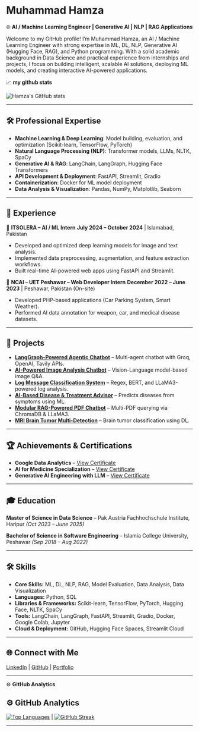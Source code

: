 # Muhammad Hamza

🌐 **AI / Machine Learning Engineer | Generative AI | NLP | RAG Applications**

Welcome to my GitHub profile! I’m Muhammad Hamza, an AI / Machine Learning Engineer with strong expertise in ML, DL, NLP, Generative AI (Hugging Face, RAG), and Python programming. With a solid academic background in Data Science and practical experience from internships and projects, I focus on building intelligent, scalable AI solutions, deploying ML models, and creating interactive AI-powered applications.

📈 **my github stats**

![Hamza's GitHub stats](https://github-readme-stats.vercel.app/api?username=mrhamxo&show_icons=true&theme=tokyonight)

---

## 🛠️ Professional Expertise

* **Machine Learning & Deep Learning**: Model building, evaluation, and optimization (Scikit-learn, TensorFlow, PyTorch)
* **Natural Language Processing (NLP)**: Transformer models, LLMs, NLTK, SpaCy
* **Generative AI & RAG**: LangChain, LangGraph, Hugging Face Transformers
* **API Development & Deployment**: FastAPI, Streamlit, Gradio
* **Containerization**: Docker for ML model deployment
* **Data Analysis & Visualization**: Pandas, NumPy, Matplotlib, Seaborn

---

## 💼 Experience

🏢 **ITSOLERA – AI / ML Intern**
**July 2024 – October 2024** | Islamabad, Pakistan 

* Developed and optimized deep learning models for image and text analysis.
* Implemented data preprocessing, augmentation, and feature extraction workflows.
* Built real-time AI-powered web apps using FastAPI and Streamlit.

🏢 **NCAI – UET Peshawar – Web Developer Intern**
**December 2022 – June 2023** | Peshawar, Pakistan (On-site)

* Developed PHP-based applications (Car Parking System, Smart Weather).
* Performed AI data annotation for weapon, car, and medical disease datasets.

---

## 🧠 Projects

* **[LangGraph-Powered Agentic Chatbot](https://github.com/mrhamxo/LangGraph-Powered-Agentic-Chatbot)** – Multi-agent chatbot with Groq, OpenAI, Tavily APIs.
* **[AI-Powered Image Analysis Chatbot](https://github.com/mrhamxo/AI-Powered-Image-Analyze-Application)** – Vision-Language model-based image Q\&A.
* **[Log Message Classification System](https://log-messages-classification.streamlit.app/)** – Regex, BERT, and LLaMA3-powered log analysis.
* **[AI-Based Disease & Treatment Advisor](https://ai-based-disease-and-treatment-advisor.streamlit.app/)** – Predicts diseases from symptoms using ML.
* **[Modular RAG-Powered PDF Chatbot](https://github.com/mrhamxo/Modular-RAG-Powered-PDF-Chatbot)** – Multi-PDF querying via ChromaDB & LLaMA3.
* **[MRI Brain Tumor Multi-Detection](https://github.com/mrhamxo/MRI-Brain-Tumor-Multi-Classification)** – Brain tumor classification using DL.

---

## 🏆 Achievements & Certifications

* **Google Data Analytics** – [View Certificate](https://lms.ehunar.org/certificate/f7e5a7460d)
* **AI for Medicine Specialization** – [View Certificate](https://www.coursera.org/account/accomplishments/specialization/certificate/HTDJEN6FNULP)
* **Generative AI Engineering with LLM** – [View Certificate](https://www.coursera.org/account/accomplishments/specialization/certificate/YWPZH8KBC2XJ)

---

## 🎓 Education

**Master of Science in Data Science** – Pak Austria Fachhochschule Institute, Haripur
*(Oct 2023 – June 2025)*

**Bachelor of Science in Software Engineering** – Islamia College University, Peshawar
*(Sep 2018 – Aug 2022)*

---

## 🛠️ Skills

* **Core Skills:** ML, DL, NLP, RAG, Model Evaluation, Data Analysis, Data Visualization
* **Languages:** Python, SQL
* **Libraries & Frameworks:** Scikit-learn, TensorFlow, PyTorch, Hugging Face, NLTK, SpaCy
* **Tools:** LangChain, LangGraph, FastAPI, Streamlit, Gradio, Docker, Google Colab, Jupyter
* **Cloud & Deployment:** GitHub, Hugging Face Spaces, Streamlit Cloud

---

## 🌐 Connect with Me

[LinkedIn](https://www.linkedin.com/in/muhammad-hamza-khattak) | [GitHub](https://github.com/mrhamxo) | [Portfolio](https://share.streamlit.io/user/mrhamxo)

---

⚙️ **GitHub Analytics**

## ⚙️ GitHub Analytics  
[![Top Languages](https://github-readme-stats.vercel.app/api/top-langs/?username=mrhamxo&layout=compact&theme=tokyonight)](https://github.com/mrhamxo) | [![GitHub Streak](https://streak-stats.demolab.com?user=mrhamxo&theme=tokyonight)](https://github.com/mrhamxo)


---
